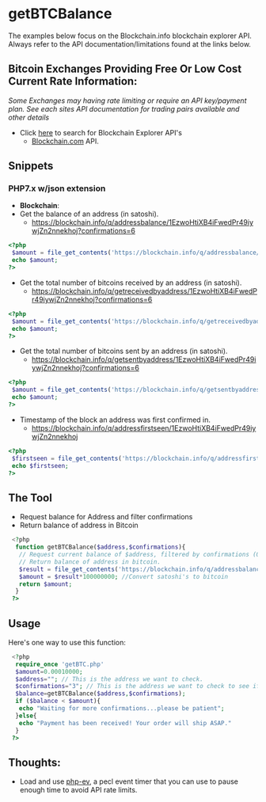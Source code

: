 # getBTCBalance
The examples below focus on the Blockchain.info blockchain explorer API. Always refer to the API documentation/limitations found at the links below.
## Bitcoin Exchanges Providing Free Or Low Cost Current Rate Information:
*Some Exchanges may having rate limiting or require an API key/payment plan. See each sites API documentation for trading pairs available and other details*

* Click [here](http://www.google.com/search?q=block+explorer+api) to search for Blockchain Explorer API's
  - [Blockchain.com](https://www.blockchain.com/api/q) API.

## Snippets
### PHP7.x w/json extension
* **Blockchain**:
* Get the balance of an address (in satoshi).
  - https://blockchain.info/q/addressbalance/1EzwoHtiXB4iFwedPr49iywjZn2nnekhoj?confirmations=6
 ```php
 <?php
  $amount = file_get_contents('https://blockchain.info/q/addressbalance/1EzwoHtiXB4iFwedPr49iywjZn2nnekhoj?confirmations=6');
  echo $amount;
 ?>
 ```
  
* Get the total number of bitcoins received by an address (in satoshi).
  - https://blockchain.info/q/getreceivedbyaddress/1EzwoHtiXB4iFwedPr49iywjZn2nnekhoj?confirmations=6
 ```php
 <?php
  $amount = file_get_contents('https://blockchain.info/q/getreceivedbyaddress/1EzwoHtiXB4iFwedPr49iywjZn2nnekhoj?confirmations=6');
  echo $amount;
 ?>
 ```
* Get the total number of bitcoins sent by an address (in satoshi).
  - https://blockchain.info/q/getsentbyaddress/1EzwoHtiXB4iFwedPr49iywjZn2nnekhoj?confirmations=6
 ```php
 <?php
  $amount = file_get_contents('https://blockchain.info/q/getsentbyaddress/1EzwoHtiXB4iFwedPr49iywjZn2nnekhoj?confirmations=6');
  echo $amount;
 ?>
 ```
* Timestamp of the block an address was first confirmed in.
  - https://blockchain.info/q/addressfirstseen/1EzwoHtiXB4iFwedPr49iywjZn2nnekhoj
 ```php
 <?php
  $firstseen = file_get_contents('https://blockchain.info/q/addressfirstseen/1EzwoHtiXB4iFwedPr49iywjZn2nnekhoj');
  echo $firstseen;
 ?>
 ```
  
## The Tool
* Request balance for Address and filter confirmations
* Return balance of address in Bitcoin
```php
 <?php
  function getBTCBalance($address,$confirmations){
   // Request current balance of $address, filtered by confirmations (0-6)
   // Return balance of address in bitcoin.
   $result = file_get_contents('https://blockchain.info/q/addressbalance/$address?confirmations=$confirmations');
   $amount = $result*100000000; //Convert satoshi's to bitcoin
   return $amount;
  }
 ?>
```
## Usage
Here's one way to use this function:
```php
 <?php
  require_once 'getBTC.php'
  $amount=0.00010000;
  $address=""; // This is the address we want to check.
  $confirmations="3"; // This is the address we want to check to see if the balance has 3 confirmations.
  $balance=getBTCBalance($address,$confirmations);
  if ($balance < $amount){
   echo "Waiting for more confirmations...please be patient"; 
  }else{
   echo "Payment has been received! Your order will ship ASAP."
  }
 ?>
```
## Thoughts:
* Load and use [php-ev](https://www.php.net/manual/en/ev.examples.php), a pecl event timer that you can use to pause enough time to avoid API rate limits.

